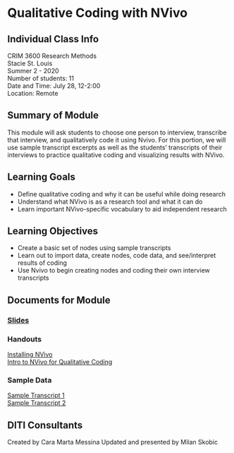 # Qualitative Coding with NVivo

## Individual Class Info
CRIM 3600 Research Methods
<br>
Stacie St. Louis
<br>
Summer 2 - 2020
<br>
Number of students: 11
<br>
Date and Time: July 28, 12-2:00
<br>
Location: Remote
 <br>

## Summary of Module
This module will ask students to choose one person to interview, transcribe that interview, and qualitatively code it using Nvivo. For this portion, we will use sample transcript excerpts as well as the students’ transcripts of their interviews to practice qualitative coding and visualizing results with NVivo.

## Learning Goals
- Define qualitative coding and why it can be useful while doing research
- Understand what NVivo is as a research tool and what it can do
- Learn important NVivo-specific vocabulary to aid independent research

## Learning Objectives
- Create a basic set of nodes using sample transcripts
- Learn out to import data, create nodes, code data, and see/interpret results of coding
- Use Nvivo to begin creating nodes and coding their own interview transcripts

## Documents for Module

### [Slides](https://github.com/NULabNortheastern/digitalassignmentshowcase/blob/master/text_analysis/intro_to_nvivo/research_methods-summer2020-st_louis/Slides%20NVivo.pdf)

### Handouts
[Installing NVivo](https://github.com/NULabNortheastern/digitalassignmentshowcase/blob/master/data_analysis/soc_research_methods-fall2019-marshall/day2-NVivo/handout-installingNVivo.pdf)
<br/>
[Intro to NVivo for Qualitative Coding](https://github.com/NULabNortheastern/digitalassignmentshowcase/blob/master/text_analysis/intro_to_nvivo/research_methods-summer2020-st_louis/handout-installingNVivo.pdf)

### Sample Data
[Sample Transcript 1](https://github.com/NULabNortheastern/digitalassignmentshowcase/blob/master/text_analysis/intro_to_nvivo/research_methods-summer2020-st_louis/sample-interview-transcript1.pdf)
<br/>
[Sample Transcript 2](https://github.com/NULabNortheastern/digitalassignmentshowcase/blob/master/text_analysis/intro_to_nvivo/research_methods-summer2020-st_louis/sample-interview-transcript2.pdf)

## DITI Consultants
Created by Cara Marta Messina
Updated and presented by Milan Skobic
